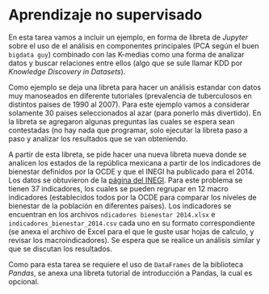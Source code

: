 # Aprendizaje no supervisado

En esta tarea vamos a incluir un ejemplo, en forma de libreta de *Jupyter* sobre el uso de el análisis en componentes principales (PCA según el buen `bigdata guy`) combinado con las K-medias como una forma de analizar datos y buscar relaciones entre ellos (algo que se sule llamar KDD por *Knowledge Discovery in Datasets*).

Como ejemplo se deja una libreta para hacer un análisis estandar con datos muy manoseados en diferente tutoriales (prevalencia de tuberculosos en distintos paises de 1990 al 2007). Para este ejemplo vamos a considerar solamente 30 paises seleccionados al azar (para ponerlo más divertido). En la libreta se agregaron algunas preguntas las cuales se espera sean contestadas (no hay nada que programar, solo ejecutar la libreta paso a paso y analizar los resultados que se van obteniendo.

A partir de esta libreta, se pide hacer una nueva libreta nueva donde se analicen los estados de la república mexicana a partir de los indicadores de bienestar definidos por la OCDE y que el INEGI ha publicado para el 2014. Los datos se obtuvieron de la [página del INEGI](http://www.inegi.org.mx). Para este problema se tienen 37 indicadores, los cuales se pueden regrupar en 12 macro indicadores (establecidos todos por la OCDE para comparar los niveles de bienestar de la población en diferentes paises). Los indicadores se encuentran en los archivos `ndicadores bienestar 2014.xlsx` e `indicadores_bienestar_2014.csv` cada uno en su formato correspondiente (se anexa el archivo de Excel para el que le guste usar hojas de calculo, y revisar los macroindicadores). Se espera que se realice un análisis similar y que se discutan los resultados.

Como para esta tarea se requiere el uso de `DataFrames` de la biblioteca *Pandas*, se anexa una libreta tutorial de introducción a Pandas, la cual es opcional. 





